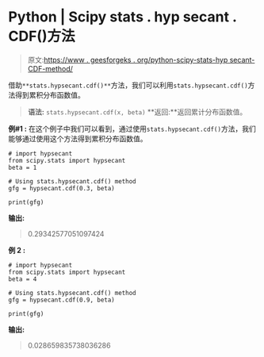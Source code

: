 # Python | Scipy stats . hyp secant . CDF()方法

> 原文:[https://www . geesforgeks . org/python-scipy-stats-hyp secant-CDF-method/](https://www.geeksforgeeks.org/python-scipy-stats-hypsecant-cdf-method/)

借助`**stats.hypsecant.cdf()**`方法，我们可以利用`stats.hypsecant.cdf()`方法得到累积分布函数值。

> **语法:** `stats.hypsecant.cdf(x, beta)`
> **返回:**返回累计分布函数值。

**例#1 :**
在这个例子中我们可以看到，通过使用`stats.hypsecant.cdf()`方法，我们能够通过使用这个方法得到累积分布函数值。

```
# import hypsecant
from scipy.stats import hypsecant
beta = 1

# Using stats.hypsecant.cdf() method
gfg = hypsecant.cdf(0.3, beta)

print(gfg)
```

**输出:**

> 0.29342577051097424

**例 2 :**

```
# import hypsecant
from scipy.stats import hypsecant
beta = 4

# Using stats.hypsecant.cdf() method
gfg = hypsecant.cdf(0.9, beta)

print(gfg)
```

**输出:**

> 0.028659835738036286